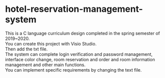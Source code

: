 # hotel-reservation-management-system  
This is a C language curriculum design completed in the spring semester of 2019~2020.  
You can create this project with Visio Studio.  
Then add the txt file.  
The system can complete login verification and password management, interface color change, room reservation and order and room information management and other main functions.  
You can implement specific requirements by changing the text file.
